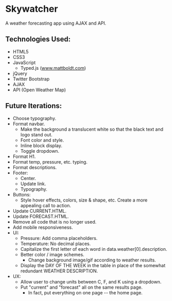 # Skywatcher
A weather forecasting app using AJAX and API.

## Technologies Used:
- HTML5
- CSS3
- JavaScript
  - Typed.js (www.mattboldt.com)
- jQuery
- Twitter Bootstrap
- AJAX
- API (Open Weather Map)

## Future Iterations:
- Choose typography.
- Format navbar.
  - Make the background a translucent white so that the black text and logo stand out.
  - Font color and style.
  - Inline block display.
  - Toggle dropdown.
- Format H1.
- Format temp, pressure, etc. typing.
- Format descriptions.
- Footer:
  - Center.
  - Update link.
  - Typography.
- Buttons:
  - Style hover effects, colors, size & shape, etc. Create a more appealing call to action.
- Update CURRENT.HTML.
- Update FORECAST.HTML.
- Remove all code that is no longer used.
- Add mobile responsiveness.
- UI:
  - Pressure: Add comma placeholders.
  - Temperature: No decimal places.
  - Capitalize the first letter of each word in data.weather[0].description.
  - Better color / image schemes.
    - Change background image/gif according to weather results.
  - Display the DAY OF THE WEEK in the table in place of the somewhat redundant WEATHER DESCRIPTION.
- UX:
  - Allow user to change units between C, F, and K using a dropdown.
  - Put "current" and "forecast" all on the same results page.
    - In fact, put everything on one page -- the home page.